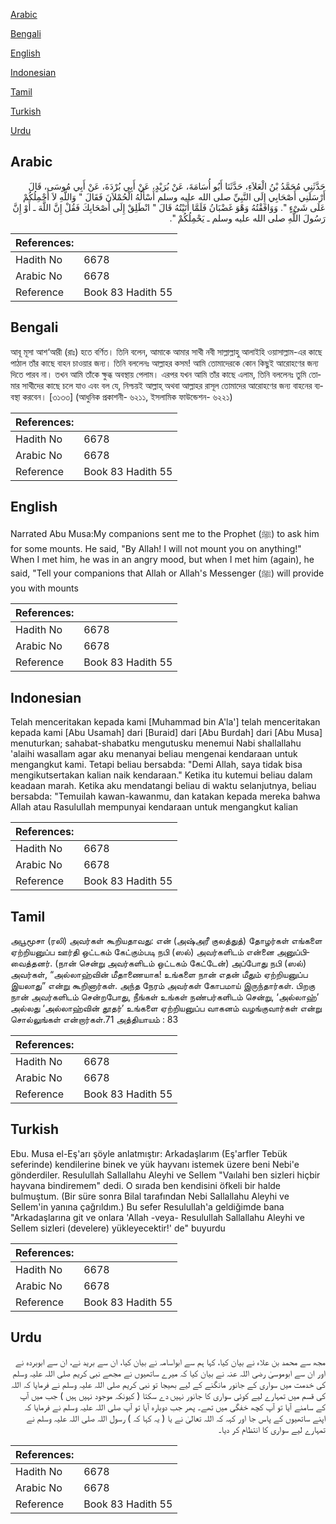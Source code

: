 [Arabic](#arabic)

[Bengali](#bengali)

[English](#english)

[Indonesian](#indonesian)

[Tamil](#tamil)

[Turkish](#turkish)

[Urdu](#urdu)

## Arabic


<div dir="rtl" lang="ar" style={{fontSize:'larger',backgroundColor:'#f8f9fa',padding:20}}>
حَدَّثَنِي مُحَمَّدُ بْنُ الْعَلاَءِ، حَدَّثَنَا أَبُو أُسَامَةَ، عَنْ بُرَيْدٍ، عَنْ أَبِي بُرْدَةَ، عَنْ أَبِي مُوسَى، قَالَ أَرْسَلَنِي أَصْحَابِي إِلَى النَّبِيِّ صلى الله عليه وسلم أَسْأَلُهُ الْحُمْلاَنَ فَقَالَ ‏"‏ وَاللَّهِ لاَ أَحْمِلُكُمْ عَلَى شَىْءٍ ‏"‏‏.‏ وَوَافَقْتُهُ وَهْوَ غَضْبَانُ فَلَمَّا أَتَيْتُهُ قَالَ ‏"‏ انْطَلِقْ إِلَى أَصْحَابِكَ فَقُلْ إِنَّ اللَّهَ ـ أَوْ إِنَّ رَسُولَ اللَّهِ صلى الله عليه وسلم ـ يَحْمِلُكُمْ ‏"‏‏.‏
</div>
<div style={{backgroundColor:'#f8f9fa',padding:20, marginBottom: 10}}><table> <thead> <tr> <th>References:</th> <th></th> </tr> </thead> <tbody><tr><td>Hadith No</td><td>6678</td></tr><tr><td>Arabic No</td><td>6678</td></tr><tr><td>Reference</td><td>Book 83 Hadith 55</td></tr></tbody></table></div>

## Bengali


<div dir="ltr" lang="bn" style={{fontSize:'larger',backgroundColor:'#f8f9fa',padding:20}}>
আবূ মূসা আশ‘আরী (রাঃ) হতে বর্ণিত। তিনি বলেন, আমাকে আমার সাথী নবী সাল্লাল্লাহু আলাইহি ওয়াসাল্লাম-এর কাছে পাঠাল তাঁর কাছে বাহন চাওয়ার জন্য। তিনি বললেনঃ আল্লাহর কসম! আমি তোমাদেরকে কোন কিছুই আরোহণের জন্য দিতে পারব না। তখন আমি তাঁকে ক্ষুব্ধ অবস্থায় পেলাম। এরপর যখন আমি তাঁর কাছে এলাম, তিনি বললেনঃ তুমি তোমার সাথীদের কাছে চলে যাও এবং বল যে, নিশ্চয়ই আল্লাহ্ অথবা আল্লাহর রাসূল তোমাদের আরোহণের জন্য বাহনের ব্যবস্থা করবেন। [৩১৩৩] (আধুনিক প্রকাশনী- ৬২১১, ইসলামিক ফাউন্ডেশন- ৬২২১)
</div>
<div style={{backgroundColor:'#f8f9fa',padding:20, marginBottom: 10}}><table> <thead> <tr> <th>References:</th> <th></th> </tr> </thead> <tbody><tr><td>Hadith No</td><td>6678</td></tr><tr><td>Arabic No</td><td>6678</td></tr><tr><td>Reference</td><td>Book 83 Hadith 55</td></tr></tbody></table></div>

## English


<div dir="ltr" lang="en" style={{fontSize:'larger',backgroundColor:'#f8f9fa',padding:20}}>
Narrated Abu Musa:My companions sent me to the Prophet (ﷺ) to ask him for some mounts. He said, "By Allah! I will not mount you on anything!" When I met him, he was in an angry mood, but when I met him (again), he said, "Tell your companions that Allah or Allah's Messenger (ﷺ) will provide you with mounts
</div>
<div style={{backgroundColor:'#f8f9fa',padding:20, marginBottom: 10}}><table> <thead> <tr> <th>References:</th> <th></th> </tr> </thead> <tbody><tr><td>Hadith No</td><td>6678</td></tr><tr><td>Arabic No</td><td>6678</td></tr><tr><td>Reference</td><td>Book 83 Hadith 55</td></tr></tbody></table></div>

## Indonesian


<div dir="ltr" lang="id" style={{fontSize:'larger',backgroundColor:'#f8f9fa',padding:20}}>
Telah menceritakan kepada kami [Muhammad bin A'la'] telah menceritakan kepada kami [Abu Usamah] dari [Buraid] dari [Abu Burdah] dari [Abu Musa] menuturkan; sahabat-shabatku mengutusku menemui Nabi shallallahu 'alaihi wasallam agar aku menanyai beliau mengenai kendaraan untuk mengangkut kami. Tetapi beliau bersabda: "Demi Allah, saya tidak bisa mengikutsertakan kalian naik kendaraan." Ketika itu kutemui beliau dalam keadaan marah. Ketika aku mendatangi beliau di waktu selanjutnya, beliau bersabda: "Temuilah kawan-kawanmu, dan katakan kepada mereka bahwa Allah atau Rasulullah mempunyai kendaraan untuk mengangkut kalian
</div>
<div style={{backgroundColor:'#f8f9fa',padding:20, marginBottom: 10}}><table> <thead> <tr> <th>References:</th> <th></th> </tr> </thead> <tbody><tr><td>Hadith No</td><td>6678</td></tr><tr><td>Arabic No</td><td>6678</td></tr><tr><td>Reference</td><td>Book 83 Hadith 55</td></tr></tbody></table></div>

## Tamil


<div dir="ltr" lang="ta" style={{fontSize:'larger',backgroundColor:'#f8f9fa',padding:20}}>
அபூமூசா (ரலி) அவர்கள் கூறியதாவது: என் (அஷ்அரீ குலத்துத்) தோழர்கள் எங்களை ஏற்றியனுப்ப ஊர்தி ஒட்டகம் கேட்கும்படி நபி (ஸல்) அவர்களிடம் என்னை அனுப்பிவைத்தனர். (நான் சென்று அவர்களிடம் ஒட்டகம் கேட்டேன்) அப்போது நபி (ஸல்) அவர்கள், “அல்லாஹ்வின் மீதாணையாக! உங்களை நான் எதன் மீதும் ஏற்றியனுப்ப இயலாது” என்று கூறினார்கள். அந்த நேரம் அவர்கள் கோபமாய் இருந்தார்கள். பிறகு நான் அவர்களிடம் சென்றபோது, நீங்கள் உங்கள் நண்பர்களிடம் சென்று, ‘அல்லாஹ்’ அல்லது ‘அல்லாஹ்வின் தூதர்’ உங்களை ஏற்றியனுப்ப வாகனம் வழங்குவார்கள் என்று சொல்லுங்கள் என்றார்கள்.71 அத்தியாயம் : 83
</div>
<div style={{backgroundColor:'#f8f9fa',padding:20, marginBottom: 10}}><table> <thead> <tr> <th>References:</th> <th></th> </tr> </thead> <tbody><tr><td>Hadith No</td><td>6678</td></tr><tr><td>Arabic No</td><td>6678</td></tr><tr><td>Reference</td><td>Book 83 Hadith 55</td></tr></tbody></table></div>

## Turkish


<div dir="ltr" lang="tr" style={{fontSize:'larger',backgroundColor:'#f8f9fa',padding:20}}>
Ebu. Musa el-Eş'arı şöyle anlatmıştır: Arkadaşlarım (Eş'arfler Tebük seferinde) kendilerine binek ve yük hayvanı istemek üzere beni Nebi'e gönderdiler. Resulullah Sallallahu Aleyhi ve Sellem "Vaılahi ben sizleri hiçbir hayvana bindiremem" dedi. O sırada ben kendisini öfkeli bir halde bulmuştum. (Bir süre sonra Bilal tarafından Nebi Sallallahu Aleyhi ve Sellem'in yanına çağrıldım.) Bu sefer Resulullah'a geldiğimde bana "Arkadaşlarına git ve onlara 'Allah -veya- Resulullah Sallallahu Aleyhi ve Sellem sizleri (develere) yükleyecektir!' de" buyurdu
</div>
<div style={{backgroundColor:'#f8f9fa',padding:20, marginBottom: 10}}><table> <thead> <tr> <th>References:</th> <th></th> </tr> </thead> <tbody><tr><td>Hadith No</td><td>6678</td></tr><tr><td>Arabic No</td><td>6678</td></tr><tr><td>Reference</td><td>Book 83 Hadith 55</td></tr></tbody></table></div>

## Urdu


<div dir="rtl" lang="ur" style={{fontSize:'larger',backgroundColor:'#f8f9fa',padding:20}}>
مجھ سے محمد بن علاء نے بیان کیا، کہا ہم سے ابواسامہ نے بیان کیا، ان سے برید نے، ان سے ابوبردہ نے اور ان سے ابوموسیٰ رضی اللہ عنہ نے بیان کیا کہ میرے ساتھیوں نے مجھے نبی کریم صلی اللہ علیہ وسلم کی خدمت میں سواری کے جانور مانگنے کے لیے بھیجا تو نبی کریم صلی اللہ علیہ وسلم نے فرمایا کہ اللہ کی قسم میں تمہارے لیے کوئی سواری کا جانور نہیں دے سکتا ( کیونکہ موجود نہیں ہیں ) جب میں آپ کے سامنے آیا تو آپ کچھ خفگی میں تھے۔ پھر جب دوبارہ آیا تو آپ صلی اللہ علیہ وسلم نے فرمایا کہ اپنے ساتھیوں کے پاس جا اور کہہ کہ اللہ تعالیٰ نے یا ( یہ کہا کہ ) رسول اللہ صلی اللہ علیہ وسلم نے تمہارے لیے سواری کا انتظام کر دیا۔
</div>
<div style={{backgroundColor:'#f8f9fa',padding:20, marginBottom: 10}}><table> <thead> <tr> <th>References:</th> <th></th> </tr> </thead> <tbody><tr><td>Hadith No</td><td>6678</td></tr><tr><td>Arabic No</td><td>6678</td></tr><tr><td>Reference</td><td>Book 83 Hadith 55</td></tr></tbody></table></div>